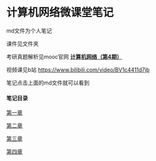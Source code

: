 # 计算机网络微课堂笔记
md文件为个人笔记

课件见文件夹

考研真题解析见mooc官网 [**计算机网络（第4期）**](https://www.xueyinonline.com/detail/216843891)

视频课见b站 https://www.bilibili.com/video/BV1c4411d7jb

笔记点击上面的md文件就可以看到

#### 笔记目录

[第一章](https://github.com/kagangtuya-star/ComputerNetworkNotes/blob/main/%E8%AE%A1%E7%AE%97%E6%9C%BA%E7%BD%91%E7%BB%9C%E5%BE%AE%E8%AF%BE%E5%A0%82%E7%AC%94%E8%AE%B0%E7%AC%AC%E4%B8%80%E7%AB%A0.md) 

[第二章](https://github.com/kagangtuya-star/ComputerNetworkNotes/blob/main/%E8%AE%A1%E7%AE%97%E6%9C%BA%E7%BD%91%E7%BB%9C%E5%BE%AE%E8%AF%BE%E5%A0%82%E7%AC%94%E8%AE%B0%E7%AC%AC%E4%BA%8C%E7%AB%A0.md)

[第三章](https://github.com/kagangtuya-star/ComputerNetworkNotes/blob/main/%E8%AE%A1%E7%AE%97%E6%9C%BA%E7%BD%91%E7%BB%9C%E5%BE%AE%E8%AF%BE%E5%A0%82%E7%AC%94%E8%AE%B0%E7%AC%AC%E4%B8%89%E7%AB%A0.md)

[第四章](https://github.com/kagangtuya-star/ComputerNetworkNotes/blob/main/%E8%AE%A1%E7%AE%97%E6%9C%BA%E7%BD%91%E7%BB%9C%E5%BE%AE%E8%AF%BE%E5%A0%82%E7%AC%94%E8%AE%B0%E7%AC%AC%E5%9B%9B%E7%AB%A0.md)
